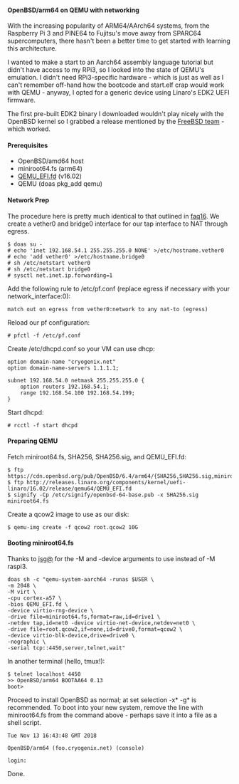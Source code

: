 #### OpenBSD/arm64 on QEMU with networking 

With the increasing popularity of ARM64/AArch64 systems, from the Raspberry Pi 3 and PINE64 to Fujitsu's move away from SPARC64 supercomputers, there hasn't been a better time to get started with learning this architecture.

I wanted to make a start to an Aarch64 assembly language tutorial but didn't have access to my RPi3, so I looked into the state of QEMU's emulation. I didn't need RPi3-specific hardware - which is just as well as I can't remember off-hand how the bootcode and start.elf crap would work with QEMU - anyway, I opted for a generic device using Linaro's EDK2 UEFI firmware.

The first pre-built EDK2 binary I downloaded wouldn't play nicely with the OpenBSD kernel so I grabbed a release mentioned by the [FreeBSD team](https://wiki.freebsd.org/arm64/QEMU) - which worked.

#### Prerequisites

- OpenBSD/amd64 host
- miniroot64.fs (arm64)
- [QEMU_EFI.fd](http://releases.linaro.org/components/kernel/uefi-linaro/16.02/release/qemu64/QEMU_EFI.fd) (v16.02) 
- QEMU (doas pkg_add qemu)

#### Network Prep

The procedure here is pretty much identical to that outlined in [faq16](https://www.openbsd.org/faq/faq16.html). We create a vether0 and bridge0 interface for our tap interface to NAT through egress.

    $ doas su -
    # echo 'inet 192.168.54.1 255.255.255.0 NONE' >/etc/hostname.vether0
    # echo 'add vether0' >/etc/hostname.bridge0
    # sh /etc/netstart vether0 
    # sh /etc/netstart bridge0 
    # sysctl net.inet.ip.forwarding=1

Add the following rule to /etc/pf.conf (replace egress if necessary with your network_interface:0):

    match out on egress from vether0:network to any nat-to (egress)

Reload our pf configuration:

    # pfctl -f /etc/pf.conf

Create /etc/dhcpd.conf so your VM can use dhcp:

    option domain-name "cryogenix.net"
    option domain-name-servers 1.1.1.1;

    subnet 192.168.54.0 netmask 255.255.255.0 {
    	option routers 192.168.54.1;
    	range 192.168.54.100 192.168.54.199;
    }

Start dhcpd:

    # rcctl -f start dhcpd

#### Preparing QEMU

Fetch miniroot64.fs, SHA256, SHA256.sig, and QEMU_EFI.fd:

    $ ftp https://cdn.openbsd.org/pub/OpenBSD/6.4/arm64/{SHA256,SHA256.sig,miniroot64.fs}
    $ ftp http://releases.linaro.org/components/kernel/uefi-linaro/16.02/release/qemu64/QEMU_EFI.fd 
    $ signify -Cp /etc/signify/openbsd-64-base.pub -x SHA256.sig miniroot64.fs

Create a qcow2 image to use as our disk:

    $ qemu-img create -f qcow2 root.qcow2 10G

#### Booting miniroot64.fs

Thanks to [jsg@](https://marc.info/?l=openbsd-arm&m=151582483025728&w=2) for the -M and -device arguments to use instead of -M raspi3.

    doas sh -c "qemu-system-aarch64 -runas $USER \
    -m 2048 \
    -M virt \
    -cpu cortex-a57 \
    -bios QEMU_EFI.fd \
    -device virtio-rng-device \
    -drive file=miniroot64.fs,format=raw,id=drive1 \
    -netdev tap,id=net0 -device virtio-net-device,netdev=net0 \
    -drive file=root.qcow2,if=none,id=drive0,format=qcow2 \
    -device virtio-blk-device,drive=drive0 \
    -nographic \
    -serial tcp::4450,server,telnet,wait"

In another terminal (hello, tmux!):

    $ telnet localhost 4450
    >> OpenBSD/arm64 BOOTAA64 0.13
    boot>

Proceed to install OpenBSD as normal; at set selection -x* -g* is recommended. To boot into your new system, remove the line with miniroot64.fs from the command above - perhaps save it into a file as a shell script.

    Tue Nov 13 16:43:48 GMT 2018
    
    OpenBSD/arm64 (foo.cryogenix.net) (console)
    
    login:

Done.
